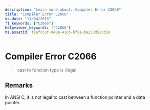 ```yaml
---
description: "Learn more about: Compiler Error C2066"
title: "Compiler Error C2066"
ms.date: "11/04/2016"
f1_keywords: ["C2066"]
helpviewer_keywords: ["C2066"]
ms.assetid: f1efc63f-948a-410b-bf6e-ba250d52cd38
---
```

# Compiler Error C2066

> cast to function type is illegal

## Remarks

In ANSI C, it is not legal to cast between a function pointer and a data pointer.

